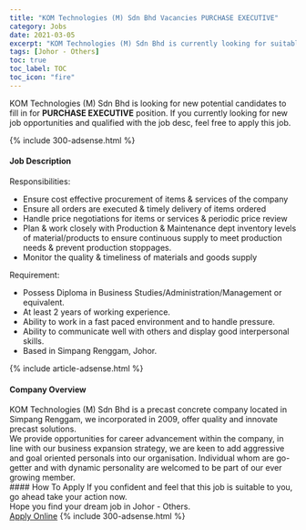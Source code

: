 ```yaml
---
title: "KOM Technologies (M) Sdn Bhd Vacancies PURCHASE EXECUTIVE" 
category: Jobs 
date: 2021-03-05 
excerpt: "KOM Technologies (M) Sdn Bhd is currently looking for suitable person to fill in the PURCHASE EXECUTIVE which based in Johor - Others" 
tags: [Johor - Others] 
toc: true 
toc_label: TOC 
toc_icon: "fire" 
--- 
```


<p>KOM Technologies (M) Sdn Bhd is looking for new potential candidates to fill in for <b>PURCHASE EXECUTIVE</b> position. If you currently looking for new job opportunities and qualified with the job desc, feel free to apply this job.
</p>{% include 300-adsense.html %} 
<div><div><h4>Job Description</h4></div><div><div><span><div><p>Responsibilities:</p><ul><li>Ensure cost effective procurement of items &amp; services of the company</li><li>Ensure all orders are executed &amp; timely delivery of items ordered</li><li>Handle price negotiations for items or services &amp; periodic price review</li><li>Plan &amp; work closely with Production &amp; Maintenance dept inventory levels of material/products to ensure continuous supply to meet production needs &amp; prevent production stoppages.</li><li>Monitor the quality &amp; timeliness of materials and goods supply</li></ul><p>Requirement:</p><ul><li>Possess Diploma in Business Studies/Administration/Management or equivalent.</li><li>At least 2 years of working experience.</li><li>Ability to work in a fast paced environment and to handle pressure.</li><li>Ability to communicate well with others and display good interpersonal skills.</li><li>Based in Simpang Renggam, Johor.</li></ul></div></span></div></div></div> 
{% include article-adsense.html %} 
<div><div><h4>Company Overview</h4></div><div><div><span><div><div>KOM Technologies (M) Sdn Bhd is a precast concrete company located in Simpang Renggam, we incorporated in 2009, offer quality and innovate precast solutions.</div>
<div>We provide opportunities for career advancement within the company, in line with our business expansion strategy, we are keen to add aggressive and goal oriented personals into our organisation.&#160;Individual whom are go-getter and with dynamic personality are welcomed to be part of our ever growing member.</div></div></span></div></div></div> 
#### How To Apply 
If you confident and feel that this job is suitable to you, go ahead take your action now. <br/> 
Hope you find your dream job in Johor - Others. <br/> 
<a href="https://www.jobstreet.com.my/en/job/purchase-executive-4498434?jobId=jobstreet-my-job-4498434&" class="btn btn--info" target="_blank" rel="nofollow noopenner">Apply Online</a> 
{% include 300-adsense.html %} 